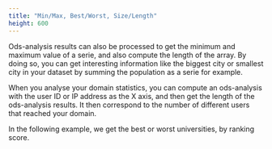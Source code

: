 ```yaml
---
title: "Min/Max, Best/Worst, Size/Length"
height: 600
---
```


Ods-analysis results can also be processed to get the minimum and maximum value of a serie, and also compute the length of the array. By doing so, you can get interesting information like the biggest city or smallest city in your dataset by summing the population as a serie for example.

When you analyse your domain statistics, you can compute an ods-analysis with the user ID or IP address as the X axis, and then get the length of the ods-analysis results. It then correspond to the number of different users that reached your domain.

In the following example, we get the best or worst universities, by ranking score.
